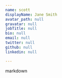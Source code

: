 ```yaml
---
name: scott
displayName: Jane Smith
avatar_path: null
gravatar: null
jobTitle: null
bio: null
email: null
twitter: null
github: null
linkedin: null

---
```


markdown

